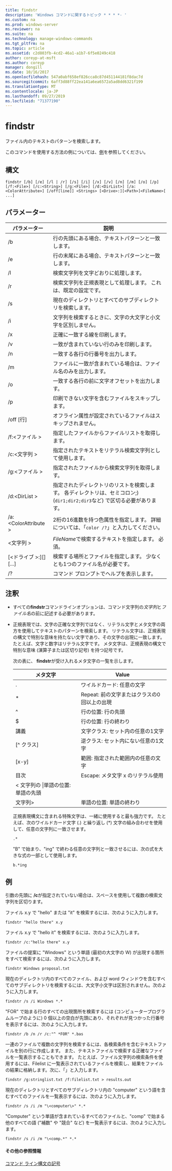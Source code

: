 ```yaml
---
title: findstr
description: 'Windows コマンドに関するトピック * * * *- '
ms.custom: na
ms.prod: windows-server
ms.reviewer: na
ms.suite: na
ms.technology: manage-windows-commands
ms.tgt_pltfrm: na
ms.topic: article
ms.assetid: c2d803fb-4cd2-46a1-a1b7-6f5e0249c418
author: coreyp-at-msft
ms.author: coreyp
manager: dongill
ms.date: 10/16/2017
ms.openlocfilehash: 547a0abf658ef826cca8c87d451144181f8dac7d
ms.sourcegitcommit: 6aff3d88ff22ea141a6ea6572a5ad8dd6321f199
ms.translationtype: MT
ms.contentlocale: ja-JP
ms.lasthandoff: 09/27/2019
ms.locfileid: "71377190"
---
```

# <a name="findstr"></a>findstr

ファイル内のテキストのパターンを検索します。

このコマンドを使用する方法の例については、[例](#examples)を参照してください。

## <a name="syntax"></a>構文

```
findstr [/b] [/e] [/l | /r] [/s] [/i] [/x] [/v] [/n] [/m] [/o] [/p] [/f:<File>] [/c:<String>] [/g:<File>] [/d:<DirList>] [/a:<ColorAttribute>] [/off[line]] <Strings> [<Drive>:][<Path>]<FileName>[ ...]
```

## <a name="parameters"></a>パラメーター

|パラメーター|説明|
|---------|-----------|
|/b|行の先頭にある場合、テキストパターンと一致します。|
|/e|行の末尾にある場合、テキストパターンと一致します。|
|/l|検索文字列を文字どおりに処理します。|
|/r|検索文字列を正規表現として処理します。 これは、既定の設定です。|
|/s|現在のディレクトリとすべてのサブディレクトリを検索します。|
|/i|文字列を検索するときに、文字の大文字と小文字を区別しません。|
|/x|正確に一致する線を印刷します。|
|/v|一致が含まれていない行のみを印刷します。|
|/n|一致する各行の行番号を出力します。|
|/m|ファイルに一致が含まれている場合は、ファイル名のみを出力します。|
|/o|一致する各行の前に文字オフセットを出力します。|
|/p|印刷できない文字を含むファイルをスキップします。|
|/off [行]|オフライン属性が設定されているファイルはスキップされません。|
|/f:\<ファイル >|指定したファイルからファイルリストを取得します。|
|/c:\<文字列 >|指定されたテキストをリテラル検索文字列として使用します。|
|/g:\<ファイル >|指定されたファイルから検索文字列を取得します。|
|/d:\<DirList >|指定されたディレクトリのリストを検索します。 各ディレクトリは、セミコロン;) (`dir1;dir2;dir3`など) で区切る必要があります。|
|/a:\<ColorAttribute >|2桁の16進数を持つ色属性を指定します。 詳細については、「`color /?`」と入力してください。|
|\<文字列 >|*FileName*で検索するテキストを指定します。 必須。|
|[\<ドライブ >:][<Path>]<FileName>[...]|検索する場所とファイルを指定します。 少なくとも1つのファイル名が必要です。|
|/?|コマンド プロンプトでヘルプを表示します。|

## <a name="remarks"></a>注釈

- すべての**findstr**コマンドラインオプションは、コマンド文字列の*文字列*と*ファイル名*の前に記述する必要があります。
- 正規表現では、文字の正確な文字列ではなく、リテラル文字とメタ文字の両方を使用してテキストのパターンを検索します。 リテラル文字は、正規表現の構文で特別な意味を持たない文字であり、その文字の出現に一致します。 たとえば、文字と数字はリテラル文字です。 メタ文字は、正規表現の構文で特別な意味 (演算子または区切り記号) を持つ記号です。

  次の表に、 **findstr**が受け入れるメタ文字の一覧を示します。  

  |メタ文字|Value|
  |-------------|-----|
  |.|ワイルドカード: 任意の文字|
  |*|Repeat: 前の文字またはクラスの0回以上の出現|
  |^|行の位置: 行の先頭|
  |$|行の位置: 行の終わり|
  |講義|文字クラス: セット内の任意の1文字|
  |[^ クラス]|逆クラス: セット内にない任意の1文字|
  |[x-y]|範囲: 指定された範囲内の任意の文字|
  |目次|Escape: メタ文字 x のリテラル使用|
  |< 文字列の \\|単語の位置: 単語の先頭|
  |文字列\>|単語の位置: 単語の終わり|

  正規表現構文に含まれる特殊文字は、一緒に使用すると最も強力です。 たとえば、次のワイルドカード文字 (.) と繰り返し (*) 文字の組み合わせを使用して、任意の文字列に一致させます。

  ```
  .*
  ``` 

  "B" で始まり、"ing" で終わる任意の文字列と一致させるには、次の式を大きな式の一部として使用します。 

  ```
  b.*ing
  ```

## <a name="examples"></a>例

引数の先頭に **/c**が指定されていない場合は、スペースを使用して複数の検索文字列を区切ります。

ファイル x.y で "hello" または "it" を検索するには、次のように入力します。

```
findstr "hello there" x.y 
```

ファイル x.y で "hello it" を検索するには、次のように入力します。

```
findstr /c:"hello there" x.y 
```

ファイルの提案に "Windows" という単語 (最初の大文字の W) が出現する箇所をすべて検索するには、次のように入力します。

```
findstr Windows proposal.txt 
```

現在のディレクトリ内のすべてのファイル、および word ウィンドウを含むすべてのサブディレクトリを検索するには、大文字小文字は区別されません。次のように入力します。

```
findstr /s /i Windows *.* 
```

"FOR" で始まる行のすべての出現箇所を検索するには (コンピュータープログラムループのように) 0 個以上の空白が先頭にあり、それぞれが見つかった行番号を表示するには、次のように入力します。

```
findstr /b /n /r /c:"^ *FOR" *.bas 
```

一連のファイルで複数の文字列を検索するには、各検索条件を含むテキストファイルを別の行に作成します。 また、テキストファイルで検索する正確なファイルを一覧表示することもできます。 たとえば、ファイル文字列の検索条件を使用するには、Filelist に一覧表示されているファイルを検索し、結果をファイルの結果に格納します。次に、「」と入力します。

```
findstr /g:stringlist.txt /f:filelist.txt > results.out 
```

現在のディレクトリとすべてのサブディレクトリ内の "computer" という語を含むすべてのファイルを一覧表示するには、次のように入力します。

```
findstr /s /i /m "\<computer\>" *.*
```

"Computer" という単語が含まれているすべてのファイルと、"comp" で始まる他のすべての語 ("補数" や "競合" など) を一覧表示するには、次のように入力します。

```
findstr /s /i /m "\<comp.*" *.*
```

#### <a name="additional-references"></a>その他の参照情報

[コマンド ライン構文の記号](command-line-syntax-key.md)